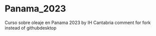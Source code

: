 # Panama_2023
Curso sobre oleaje en Panama 2023 by IH Cantabria
comment for fork instead of githubdesktop
